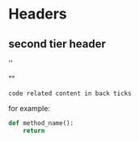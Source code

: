 # Headers

## second tier header

''

""

`code related content in back ticks`

for example:

```python
def method_name():
    return
```